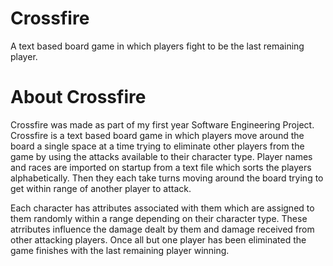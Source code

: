 # Crossfire
A text based board game in which players fight to be the last remaining player.

# About Crossfire
Crossfire was made as part of my first year Software Engineering Project. Crossfire is a text based board game in which players move around the board a single space at a time trying to eliminate other players from the game by using the attacks available to their character type. Player names and races are imported on startup from a text file which sorts the players alphabetically. Then they each take turns moving around the board trying to get within range of another player to attack. 

Each character has attributes associated with them which are assigned to them randomly within a range depending on their character type. These atrributes influence the damage dealt by them and damage received from other attacking players. Once all but one player has been eliminated the game finishes with the last remaining player winning.
